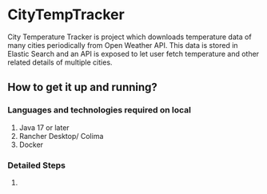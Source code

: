 # CityTempTracker

City Temperature Tracker is project which downloads temperature data of many cities periodically from Open Weather API. This data is stored in Elastic Search and an API is exposed to let user fetch temperature and other related details of multiple cities.

## How to get it up and running?
### Languages and technologies required on local

1. Java 17 or later
2. Rancher Desktop/ Colima
3. Docker

### Detailed Steps

1. 
